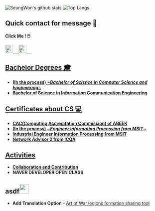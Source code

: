 ![SeungWon's github stats](https://github-readme-stats.vercel.app/api?username=lsw6684&count_private=true&show_icons=true&theme=radical) 
![Top Langs](https://github-readme-stats.vercel.app/api/top-langs/?username=lsw6684&layout=compact&theme=radical)

## Quick contact for message :speech_balloon:

**Click Me ! :computer_mouse:**　

<a href="https://instagram.com/dev_lsw">
<img alt="SeungWon Lee|Instagram" width="25px" src="https://cdn.jsdelivr.net/npm/simple-icons@v3/icons/instagram.svg" />　
<a href="https://www.facebook.com/profile.php?id=100007864716666">
<img alt="SeungWon Lee|Facebook" width="25px" src="https://cdn.jsdelivr.net/npm/simple-icons@v3/icons/facebook.svg" />　
<!-- (https://github.com/anuraghazra/github-readme-stats) -->

## Bachelor Degrees :mortar_board:
- **(In the process)** *~**Bachelor of Science in Computer Science and Engineering**~*
- **Bachelor of Science in Information Communication Engineering**

## Certificates about CS :computer:
- **CAC(Computing Accreditation Commission) of ABEEK**
- **(In the process)** *~**Engineer Information Processing from MSIT**~*
- **Industrial Engineer Information Processing from MSIT**
- **Network Advisor 2 from ICQA**

## Activities
- [**Collaboration and Contribution**](#asdf)
- **NAVER DEVELOPER OPEN CLASS**

## asdf<img width="30px" src="https://cdn.jsdelivr.net/npm/simple-icons@v3/icons/github.svg" />
- **Add Translation Option** - [Art of War legions formation sharing tool](https://aowformationshare.jonur.io/) 
